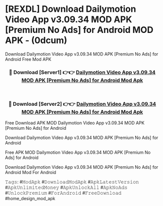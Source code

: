 # [REXDL] Download Dailymotion Video App v3.09.34 MOD APK [Premium No Ads] for Android MOD APK - (0dcum)
Download Dailymotion Video App v3.09.34 MOD APK [Premium No Ads] for Android Free Mod APK

<div align="center">
<h3>🔴 Download [Server1] 👉👉 <a href="https://apk-comot.site?title=Dailymotion_Video_App_v3.09.34_MOD_APK_[Premium_No_Ads]_for_Android">Dailymotion Video App v3.09.34 MOD APK [Premium No Ads] for Android Mod Apk</a></h3><br>

<h3>🔴 Download [Server2] 👉👉 <a href="https://apk-comot.site?title=Dailymotion_Video_App_v3.09.34_MOD_APK_[Premium_No_Ads]_for_Android">Dailymotion Video App v3.09.34 MOD APK [Premium No Ads] for Android Mod Apk</a></h3>
</div>


Free Download APK MOD Dailymotion Video App v3.09.34 MOD APK [Premium No Ads] for Android

Download Dailymotion Video App v3.09.34 MOD APK [Premium No Ads] for Android 

Free APK MOD Dailymotion Video App v3.09.34 MOD APK [Premium No Ads] for Android 

Download Dailymotion Video App v3.09.34 MOD APK [Premium No Ads] for Android Mod For Android

𝚃𝚊𝚐𝚜: #𝙼𝚘𝚍𝙰𝚙𝚔 #𝙳𝚘𝚠𝚗𝚕𝚘𝚊𝚍𝙼𝚘𝚍𝙰𝚙𝚔 #𝙰𝚙𝚔𝙻𝚊𝚝𝚎𝚜𝚝𝚅𝚎𝚛𝚜𝚒𝚘𝚗 #𝙰𝚙𝚔𝚄𝚗𝚕𝚒𝚖𝚒𝚝𝚎𝚍𝙼𝚘𝚗𝚎𝚢 #𝙰𝚙𝚔𝚄𝚗𝚕𝚘𝚌𝚔𝙰𝚕𝚕 #𝙰𝚙𝚔𝙽𝚘𝙰𝚍𝚜 #𝚄𝚗𝚕𝚘𝚌𝚔𝙿𝚛𝚎𝚖𝚒𝚞𝚖 #𝙵𝚘𝚛𝙰𝚗𝚍𝚛𝚘𝚒𝚍 #𝙵𝚛𝚎𝚎𝙳𝚘𝚠𝚗𝚕𝚘𝚊𝚍 #home_design_mod_apk